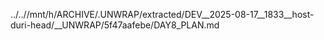 ../..//mnt/h/ARCHIVE/.UNWRAP/extracted/DEV__2025-08-17__1833__host-duri-head/__UNWRAP/5f47aafebe/DAY8_PLAN.md